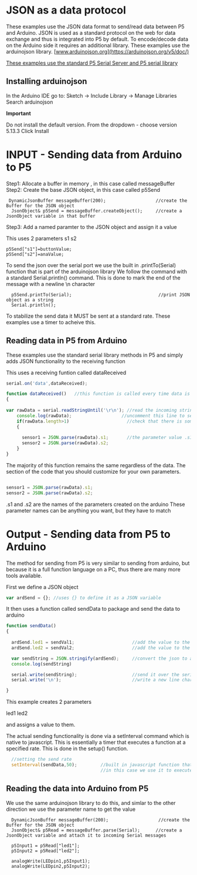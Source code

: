 # JSON as a data protocol

These examples use the JSON data format to send/read data between P5 and Arduino. JSON is used as a standard protocol on the web for data exchange and thus is integrated into P5 by default.  To encode/decode data on the Arduino side it requires an additional library.  These examples use the  arduinojson library.  [www.arduinojson.org](https://arduinojson.org/v5/doc/)

[These examples use the standard P5 Serial Server and P5 serial library](https://github.com/vanevery/p5.serialcontrol/releases)

## Installing arduinojson

In the Arduino IDE go to: Sketch -> Include Library -> Manage Libraries
Search arduinojson

**Important** 

Do not install the default version.
From the dropdown - choose version 5.13.3
Click Install 


# INPUT - Sending data from Arduino to P5

Step1: Allocate a buffer in memory , in this case called  messageBuffer
Step2: Create the base JSON object, in this case called  p5Send

```arduino
 DynamicJsonBuffer messageBuffer(200);                   //create the Buffer for the JSON object        
  JsonObject& p5Send = messageBuffer.createObject();     //create a JsonObject variable in that buffer       
```

Step3: Add a named paramter to the JSON object and assign it a value

This uses 2 parameters
s1
s2

```arduino
p5Send["s1"]=buttonValue; 
p5Send["s2"]=anaValue;  
```

To send the json over the serial port we use the built in .printTo(Serial) function that is part of the arduinojson library
We follow the command with a standard Serial.println() command.
This is done to mark the end of the message with a newline \n character

```arduino
  p5Send.printTo(Serial);                                 //print JSON object as a string
  Serial.println();  
```  


To stabilize the send data it MUST be sent at a standard rate.  These examples use a timer to acheive this.


## Reading data in P5 from Arduino

These examples use the standard serial library methods in P5 and simply adds JSON functionality to the receiving function

This uses a receiving funtion called dataReceived
```javascript
serial.on('data',dataReceived);
```

```javascript
function dataReceived()   //this function is called every time data is received
{
  
var rawData = serial.readStringUntil('\r\n'); //read the incoming string until it sees a newline
    console.log(rawData);                   //uncomment this line to see the incoming string in the console     
    if(rawData.length>1)                      //check that there is something in the string
    {                                         
      
      sensor1 = JSON.parse(rawData).s1;       //the parameter value .s1 must match the parameter name created within the arduino file
      sensor2 = JSON.parse(rawData).s2; 
    }
}
```

The majority of this function remains the same regardless of the data. The section of the code that you should customize for your own parameters.

```javascript

sensor1 = JSON.parse(rawData).s1;       
sensor2 = JSON.parse(rawData).s2;
```
.s1 and .s2 are the names of the parameters created on the arduino These parameter names can be anything you want, but they have to match

# Output - Sending data from P5 to Arduino

The method for sending from P5 is very similar to sending from arduino, but because it is a full function language on a PC, thus there are many more tools available.


First we define a JSON object
```javascript
var ardSend = {}; //uses {} to define it as a JSON variable
```

It then uses a function called sendData to package and send the data to arduino
```javascript
function sendData()
{
  
  ardSend.led1 = sendVal1;                      //add the value to the led1 parameter on the json object
  ardSend.led2 = sendVal2;                      //add the value to the led2 parameter on the json object

  var sendString = JSON.stringify(ardSend);     //convert the json to a string  
  console.log(sendString)

  serial.write(sendString);                     //send it over the serial port    
  serial.write('\n');                           //write a new line character

}
```
This example creates 2 parameters

led1
led2

and assigns a value to them.

The actual sending functionality is done via a setInterval command which is native to javascript.  This is essentially a timer that executes a function at a specified rate.  This is done in the setup() function.
```javascript
  //setting the send rate
  setInterval(sendData,50);         //built in javascript function that executes a funtion every XXXX milliseconds
                                    //in this case we use it to execute the sendData function we do this to stabilize the send function 
``` 

## Reading the data into Arduino from P5

We use the same arduinojson library to do this, and simlar to the other direction we use the parameter name to get the value
```arduino
  DynamicJsonBuffer messageBuffer(200);                   //create the Buffer for the JSON object        
  JsonObject& p5Read = messageBuffer.parse(Serial);      //create a JsonObject variable and attach it to incoming Serial messages     
 
  p5Input1 = p5Read["led1"];
  p5Input2 = p5Read["led2"];

  analogWrite(LEDpin1,p5Input1);
  analogWrite(LEDpin2,p5Input2); 
```
